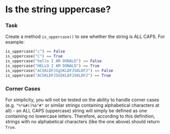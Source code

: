 # Is the string uppercase?

### Task
Create a method `is_uppercase()` to see whether the string is ALL CAPS. For example:
```python
is_uppercase("c") == False
is_uppercase("C") == True
is_uppercase("hello I AM DONALD") == False
is_uppercase("HELLO I AM DONALD") == True
is_uppercase("ACSKLDFJSgSKLDFJSKLDFJ") == False
is_uppercase("ACSKLDFJSGSKLDFJSKLDFJ") == True
```
### Corner Cases
For simplicity, you will not be tested on the ability to handle corner cases (e.g. `"%*&#()%&^#"` or similar strings containing alphabetical characters at all) - an ALL CAPS (uppercase) string will simply be defined as one containing no lowercase letters. Therefore, according to this definition, strings with no alphabetical characters (like the one above) should return `True`.